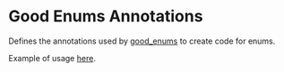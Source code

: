 # Good Enums Annotations

Defines the annotations used by [good_enums](https://pub.dev/packages/good_enums) to create code for enums.

Example of usage [here](https://github.com/MattiaPispisa/good_enums/tree/main/packages/good_enums/example/lib/main.dart).